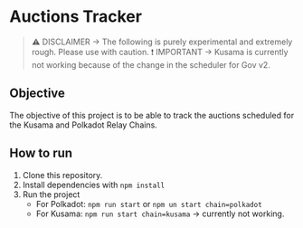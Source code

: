 # Auctions Tracker

> ⚠️ DISCLAIMER -> The following is purely experimental and extremely rough. Please use with caution.
> ❗️ IMPORTANT -> Kusama is currently not working because of the change in the scheduler for Gov v2.

## Objective
The objective of this project is to be able to track the auctions scheduled for the Kusama and Polkadot Relay Chains. 

## How to run
1. Clone this repository.
2. Install dependencies with `npm install`
3. Run the project
    - For Polkadot: `npm run start` or `npm un start chain=polkadot`
    - For Kusama: `npm run start chain=kusama` -> currently not working.
